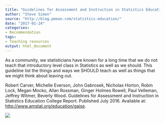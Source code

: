 ```yaml
---
title: "Guidelines for Assessment and Instruction in Statistics Education College Report 2016"
author: "Steve Simon"
source: "http://blog.pmean.com/statistics-education/"
date: "2017-01-24"
categories:
- Recommendation
tags:
- Teaching resources
output: html_document
---
```


As a community, we statisticians have known for a long time that we do
not teach that introductory level class in Statistics as well as we
should. This guideline list the things and ways we SHOULD teach as well
as things that we might think about leaving out.

<!---More--->

Robert Carver, Michelle Everson, John Gabrosek, Nicholas Horton, Robin
Lock, Megan Mocko, Allan Rossman, Ginger Holmes Rowell, Paul Velleman,
Jeffrey Witmer, Beverly Wood. Guidelines for Assessment and Instruction
in Statistics Education College Report. Published July 2016. Available
at: <http://www.amstat.org/education/gaise>.

![](http://www.pmean.com/images/images/17/statistics-education01.png)




